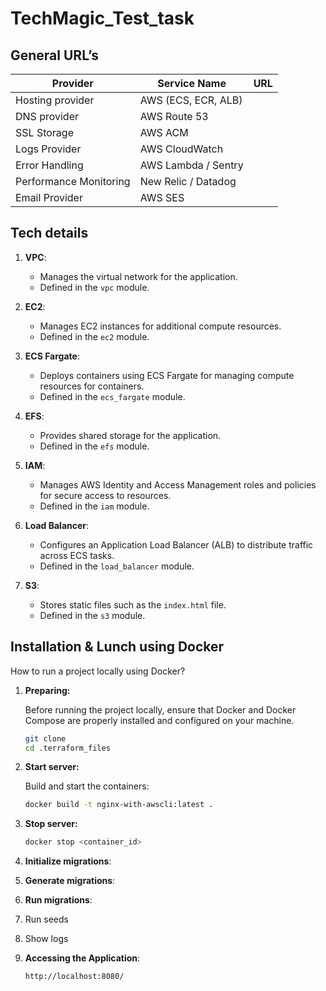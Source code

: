 # TechMagic_Test_task
## General URL’s


| **Provider**         | **Service Name**            | **URL**             |
|----------------------|-----------------------------|---------------------|
| Hosting provider     | AWS (ECS, ECR, ALB)         |                     |
| DNS provider         | AWS Route 53                |                     |
| SSL Storage          | AWS ACM                     |                     |
| Logs Provider        | AWS CloudWatch              |                     |
| Error Handling       | AWS Lambda / Sentry         |                     |
| Performance Monitoring| New Relic / Datadog         |                     |
| Email Provider       | AWS SES                     |                     |



## Tech details

1. **VPC**: 
   - Manages the virtual network for the application.
   - Defined in the `vpc` module.
   
2. **EC2**:
   - Manages EC2 instances for additional compute resources.
   - Defined in the `ec2` module.
   
3. **ECS Fargate**:
   - Deploys containers using ECS Fargate for managing compute resources for containers.
   - Defined in the `ecs_fargate` module.
   
4. **EFS**:
   - Provides shared storage for the application.
   - Defined in the `efs` module.
   
5. **IAM**:
   - Manages AWS Identity and Access Management roles and policies for secure access to resources.
   - Defined in the `iam` module.
   
6. **Load Balancer**:
   - Configures an Application Load Balancer (ALB) to distribute traffic across ECS tasks.
   - Defined in the `load_balancer` module.
   
7. **S3**:
   - Stores static files such as the `index.html` file.
   - Defined in the `s3` module.

## Installation & Lunch using Docker

How to run a project locally using Docker?
1. **Preparing:**

   Before running the project locally, ensure that Docker and Docker Compose are properly installed and configured on your machine. 
   
      ```bash
    git clone
    cd .terraform_files
    ```

2. **Start server:**
  
    Build and start the containers:
    ```bash
    docker build -t nginx-with-awscli:latest .
    ```
   
    
3. **Stop server:**
    ```bash
    docker stop <container_id>
    ```

4. **Initialize migrations**:

5. **Generate migrations**:
 
6. **Run migrations**:

7. Run seeds

   
8. Show logs

9. **Accessing the Application**:
   
    ```bash
    http://localhost:8080/
    ```
